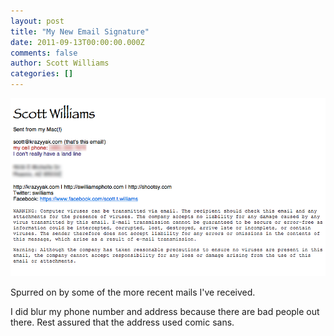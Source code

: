 ```yaml
---
layout: post
title: "My New Email Signature"
date: 2011-09-13T00:00:00.000Z
comments: false
author: Scott Williams
categories: []
---
```

<img alt="Spurred on by some of the more recent mails I've received.  I did blur my phone number and address because there are bad people out there. Rest assured that the address used comic sans." src="./1315937181000.jpg">

Spurred on by some of the more recent mails I've received.

I did blur my phone number and address because there are bad people out there. Rest assured that the address used comic sans.